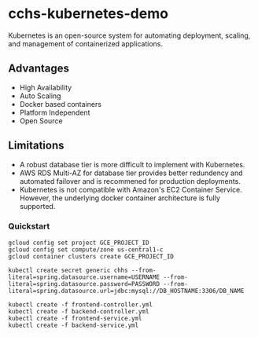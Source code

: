 # cchs-kubernetes-demo 



Kubernetes is an open-source system for automating deployment, scaling, and management of containerized applications.

## Advantages
- High Availability
- Auto Scaling
- Docker based containers 
- Platform Independent 
- Open Source


## Limitations
- A robust database tier is more difficult to implement with Kubernetes.  
- AWS RDS Multi-AZ for database tier provides better redundency and automated failover and is recommened for production deployments.
- Kubernetes is not compatible with Amazon's EC2 Container Service. However, the underlying docker container architecture is fully supported. 



### Quickstart
```
gcloud config set project GCE_PROJECT_ID
gcloud config set compute/zone us-central1-c
gcloud container clusters create GCE_PROJECT_ID

kubectl create secret generic chhs --from-literal=spring.datasource.username=USERNAME --from-literal=spring.datasource.password=PASSWORD --from-literal=spring.datasource.url=jdbc:mysql://DB_HOSTNAME:3306/DB_NAME

kubectl create -f frontend-controller.yml
kubectl create -f backend-controller.yml
kubectl create -f frontend-service.yml
kubectl create -f backend-service.yml
```
